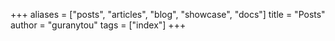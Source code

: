 +++
aliases = ["posts", "articles", "blog", "showcase", "docs"]
title = "Posts"
author = "guranytou"
tags = ["index"]
+++
